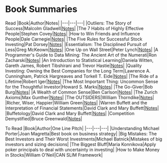 # Book Summaries
Read
|Book|Author|Notes|
|---|---|---|
|Outliers: The Story of Success|Malcolm Gladwell|[Notes](Outliers_The_Story_of_Success.md)|
|The 7 Habits of Highly Effective People|Stephen Covey|[Notes](7_habits_of_highly_effective_people.md)|
|How to Win Friends and Influence People|Dale Carnegie|[Notes](How_to_Win_Friends_and_Influence_People.md)|
|The Five Rules for Successful Stock Investing|Pat Dorsey|[Notes](The_Five_Rules_for_Successful_Stock_Investing.md)|
|Essentialism: The Disciplined Pursuit of Less|Greg McKeown|[Notes](Essentialism/Essentialism:_The_Disciplined_Pursuit_of_Less.md)|
|One Up on Wall Street|Peter Lynch|[Notes](One_Up_on_Wall_Street/One_Up_on_Wall_Street.md)|
|A Programmer's Guide to Data Mining: The Ancient Art of the Numerati|Ron Zacharski|[Notes](A_Programmer's_Guide_to_Data_Mining.md)|
|An Introduction to Statistical Learning|Daniela Witten, Gareth James, Robert Tibshirani and Trevor Hastie|[Notes](An_Introduction_to_Statistical_Learning/An_Introduction_to_Statistical_Learning_7ed.md)|
|Quality Investing: Owning the Best Companies for the Long Term|Lawrence A. Cunningham, Patrick Hargreaves and Torkell T. Eide|[Notes](Quality_Investing.md)|
|The Ride of a Lifetime|Robert Iger|[Notes](The_Ride_of_a_Lifetime.md)|
|The Most Important Thing: Uncommon Sense for the Thoughtful Investor|Howard S. Marks|[Notes](The_Most_Important_Thing.md)|
|The Go-Giver|Bob Burg|[Notes](The_Go_Giver.md)|
|A Wealth of Common Sense|Ben Carlson|[Notes](A_Wealth_of_Common_Sense.md)|
|The Zurich Axioms|Max Gunther|[Notes](The_Zurich_Axioms.md)|
|The OUTSIDERS|William Thorndike|[Notes](The_OUTSIDERS.md)|
|Richer, Wiser, Happier|William Green|[Notes](Richer_Wiser_Happier.md)|
|Warren Buffett and the Interpretation of Financial Statements|David Clark and Mary Buffett|[Notes](Warren_Buffett_and_the_Interpretation_of_Financial_Statements.md)|
|Buffetology|David Clark and Mary Buffett|[Notes](Buffetology.md)|
|Competition Demystified|Bruce Greenwald|[Notes](Competition_Demystified.md)|

To Read
|Book|Author|One Line Pitch|
|---|---|---|
|Understanding Michael Porter|Joan Magretta|Best book on business strategy|
|Big Mistakes: The Best Investors and Their Worst Investments|Michael Batnick|Mistakes of big investors and sizing decisions|
|The Biggest Bluff|Maria Konnikova|Apply poker principals to deal with uncertainty in investing|
|How to Make Money in Stocks|William O'Neil|CAN SLIM Framework|

